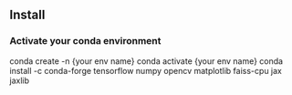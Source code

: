 ## Install

### Activate your conda environment
conda create -n {your env name}
conda activate {your env name}
conda install -c conda-forge tensorflow numpy opencv matplotlib faiss-cpu jax jaxlib


